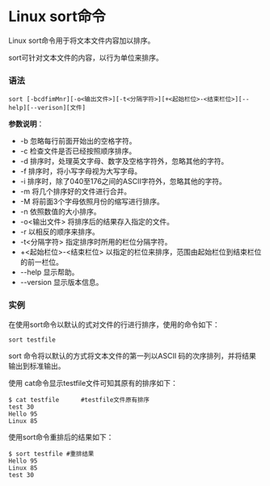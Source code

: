 
# Linux sort命令



Linux sort命令用于将文本文件内容加以排序。

sort可针对文本文件的内容，以行为单位来排序。

### 语法

```
sort [-bcdfimMnr][-o<输出文件>][-t<分隔字符>][+<起始栏位>-<结束栏位>][--help][--verison][文件]

```

**参数说明**：

*   -b 忽略每行前面开始出的空格字符。
*   -c 检查文件是否已经按照顺序排序。
*   -d 排序时，处理英文字母、数字及空格字符外，忽略其他的字符。
*   -f 排序时，将小写字母视为大写字母。
*   -i 排序时，除了040至176之间的ASCII字符外，忽略其他的字符。
*   -m 将几个排序好的文件进行合并。
*   -M 将前面3个字母依照月份的缩写进行排序。
*   -n 依照数值的大小排序。
*   -o&lt;输出文件&gt; 将排序后的结果存入指定的文件。
*   -r 以相反的顺序来排序。
*   -t&lt;分隔字符&gt; 指定排序时所用的栏位分隔字符。
*   +&lt;起始栏位&gt;-&lt;结束栏位&gt; 以指定的栏位来排序，范围由起始栏位到结束栏位的前一栏位。
*   --help 显示帮助。
*   --version 显示版本信息。

### 实例

在使用sort命令以默认的式对文件的行进行排序，使用的命令如下：

```
sort testfile 

```

sort 命令将以默认的方式将文本文件的第一列以ASCII 码的次序排列，并将结果输出到标准输出。

使用 cat命令显示testfile文件可知其原有的排序如下：

```
$ cat testfile      #testfile文件原有排序  
test 30  
Hello 95  
Linux 85 

```

使用sort命令重排后的结果如下：

```
$ sort testfile #重排结果  
Hello 95  
Linux 85  
test 30 

```



